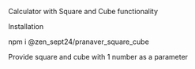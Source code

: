 Calculator with Square and Cube functionality

Installation

npm i @zen_sept24/pranaver_square_cube

Provide square and cube with 1 number as a parameter